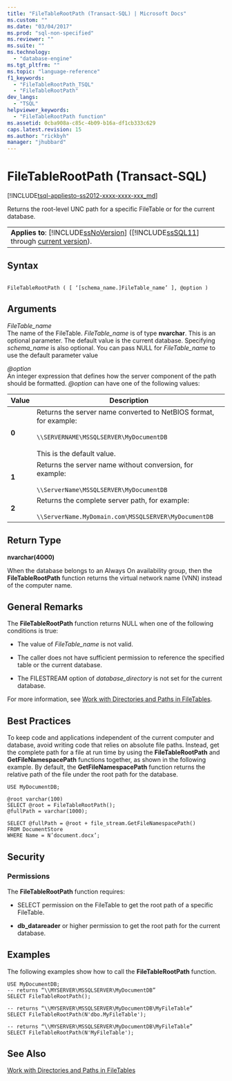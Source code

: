 ```yaml
---
title: "FileTableRootPath (Transact-SQL) | Microsoft Docs"
ms.custom: ""
ms.date: "03/04/2017"
ms.prod: "sql-non-specified"
ms.reviewer: ""
ms.suite: ""
ms.technology: 
  - "database-engine"
ms.tgt_pltfrm: ""
ms.topic: "language-reference"
f1_keywords: 
  - "FileTableRootPath_TSQL"
  - "FileTableRootPath"
dev_langs: 
  - "TSQL"
helpviewer_keywords: 
  - "FileTableRootPath function"
ms.assetid: 0cba908a-c85c-4b09-b16a-df1cb333c629
caps.latest.revision: 15
ms.author: "rickbyh"
manager: "jhubbard"
---
```

# FileTableRootPath (Transact-SQL)
[!INCLUDE[tsql-appliesto-ss2012-xxxx-xxxx-xxx_md](../../../integration-services/system/stored-procedures/includes/tsql-appliesto-ss2012-xxxx-xxxx-xxx-md.md)]

  Returns the root-level UNC path for a specific FileTable or for the current database.  
  
||  
|-|  
|**Applies to**: [!INCLUDE[ssNoVersion](../../../advanced-analytics/r-services/includes/ssnoversion-md.md)] ([!INCLUDE[ssSQL11](../../../analysis-services/includes/sssql11-md.md)] through [current version](http://go.microsoft.com/fwlink/p/?LinkId=299658)).|  
  
## Syntax  
  
```  
  
FileTableRootPath ( [ ‘[schema_name.]FileTable_name’ ], @option )  
```  
  
## Arguments  
 *FileTable_name*  
 The name of the FileTable. *FileTable_name* is of type **nvarchar**. This is an optional parameter. The default value is the current database. Specifying *schema_name* is also optional. You can pass NULL for *FileTable_name* to use the default parameter value  
  
 *@option*  
 An integer expression that defines how the server component of the path should be formatted. *@option* can have one of the following values:  
  
|Value|Description|  
|-----------|-----------------|  
|**0**|Returns the server name converted to NetBIOS format, for example:<br /><br /> `\\SERVERNAME\MSSQLSERVER\MyDocumentDB`<br /><br /> This is the default value.|  
|**1**|Returns the server name without conversion, for example:<br /><br /> `\\ServerName\MSSQLSERVER\MyDocumentDB`|  
|**2**|Returns the complete server path, for example:<br /><br /> `\\ServerName.MyDomain.com\MSSQLSERVER\MyDocumentDB`|  
  
## Return Type  
 **nvarchar(4000)**  
  
 When the database belongs to an Always On availability group, then the **FileTableRootPath** function returns the virtual network name (VNN) instead of the computer name.  
  
## General Remarks  
 The **FileTableRootPath** function returns NULL when one of the following conditions is true:  
  
-   The value of *FileTable_name* is not valid.  
  
-   The caller does not have sufficient permission to reference the specified table or the current database.  
  
-   The FILESTREAM option of *database_directory* is not set for the current database.  
  
 For more information, see [Work with Directories and Paths in FileTables](../../../relational-databases/blob/work-with-directories-and-paths-in-filetables.md).  
  
## Best Practices  
 To keep code and applications independent of the current computer and database, avoid writing code that relies on absolute file paths. Instead, get the complete path for a file at run time by using the **FileTableRootPath** and **GetFileNamespacePath** functions together, as shown in the following example. By default, the **GetFileNamespacePath** function returns the relative path of the file under the root path for the database.  
  
```tsql  
USE MyDocumentDB;  
  
@root varchar(100)  
SELECT @root = FileTableRootPath();  
@fullPath = varchar(1000);  
  
SELECT @fullPath = @root + file_stream.GetFileNamespacePath()  
FROM DocumentStore  
WHERE Name = N’document.docx’;  
```  
  
## Security  
  
### Permissions  
 The **FileTableRootPath** function requires:  
  
-   SELECT permission on the FileTable to get the root path of a specific FileTable.  
  
-   **db_datareader** or higher permission to get the root path for the current database.  
  
## Examples  
 The following examples show how to call the **FileTableRootPath** function.  
  
```  
USE MyDocumentDB;  
-- returns “\\MYSERVER\MSSQLSERVER\MyDocumentDB”  
SELECT FileTableRootPath();  
  
-- returns “\\MYSERVER\MSSQLSERVER\MyDocumentDB\MyFileTable”  
SELECT FileTableRootPath(N'dbo.MyFileTable');  
  
-- returns “\\MYSERVER\MSSQLSERVER\MyDocumentDB\MyFileTable”  
SELECT FileTableRootPath(N'MyFileTable');  
```  
  
## See Also  
 [Work with Directories and Paths in FileTables](../../../relational-databases/blob/work-with-directories-and-paths-in-filetables.md)  
  
  